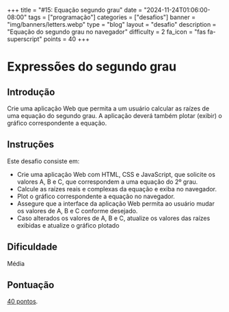 +++
title = "#15: Equação segundo grau"
date = "2024-11-24T01:06:00-08:00"
tags = ["programação"]
categories = ["desafios"]
banner = "img/banners/letters.webp"
type = "blog"
layout = "desafio"
description = "Equação do segundo grau no navegador"
difficulty = 2
fa_icon = "fas fa-superscript"
points = 40
+++

# Expressões do segundo grau

## Introdução

Crie uma aplicação Web que permita a um usuário calcular as raízes de uma equação do segundo grau. A aplicação deverá também plotar (exibir) o gráfico correspondente a equação.

## Instruções

Este desafio consiste em:

* Crie uma aplicação Web com HTML, CSS e JavaScript, que solicite os valores A, B e C, que correspondem a uma equação do 2º grau.
* Calcule as raízes reais e complexas da equação e exiba no navegador.
* Plot o gráfico correspondente a equação no navegador.
* Assegure que a interface da aplicação Web permita ao usuário mudar os valores de A, B e C conforme desejado.
* Caso alterados os valores de A, B e C, atualize os valores das raízes exibidas e atualize o gráfico plotado

## Dificuldade

Média

## Pontuação

[40 pontos](https://osprogramadores.com/scores).
